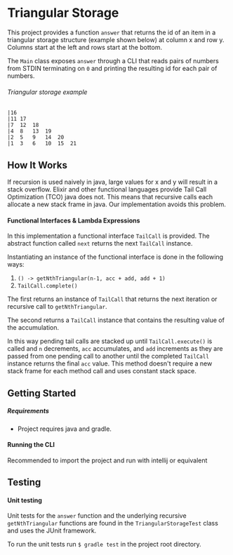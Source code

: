 # Triangular Storage
This project provides a function `answer` that returns the id of an item in a triangular storage
structure (example shown below) at column x and row y. Columns start at the left and rows start at the bottom.

The `Main` class exposes `answer` through a CLI that reads pairs of numbers 
from STDIN terminating on `0` and printing the resulting id for each pair of numbers.

###### Triangular storage example
```
|16
|11 17
|7  12  18
|4  8   13  19
|2  5   9   14  20
|1  3   6   10  15  21
```

## How It Works
If recursion is used naively in java, large values for x and y will result in a stack overflow. 
Elixir and other functional languages provide Tail Call Optimization (TCO) java does not. This means 
that recursive calls each allocate a new stack frame in java. Our implementation avoids this problem.

#### Functional Interfaces & Lambda Expressions
In this implementation a functional interface `TailCall` is provided. The abstract function called
`next` returns the next `TailCall` instance.

Instantiating an instance of the functional interface is done in the following ways:
1.  `() -> getNthTriangular(n-1, acc + add, add + 1)`
2. `TailCall.complete()`

The first returns an instance of `TailCall` that returns the next iteration or recursive call 
to `getNthTriangular`. 

The second returns a `TailCall` instance that contains the resulting value of the accumulation.

In this way pending tail calls are stacked up until `TailCall.execute()` is called and
`n` decrements, `acc` accumulates, and `add` increments as they are passed from one pending call 
to another until the completed `TailCall` instance returns the final `acc` value. This method doesn't
require a new stack frame for each method call and uses constant stack space. 
 
## Getting Started

##### Requirements
- Project requires java and gradle.

#### Running the CLI
Recommended to import the project and run with intellij or equivalent 

## Testing
#### Unit testing
Unit tests for the `answer` function and the underlying recursive `getNthTriangular` functions
are found in the `TriangularStorageTest` class and uses the JUnit framework. 

To run the unit tests run `$ gradle test` in the project root directory.

